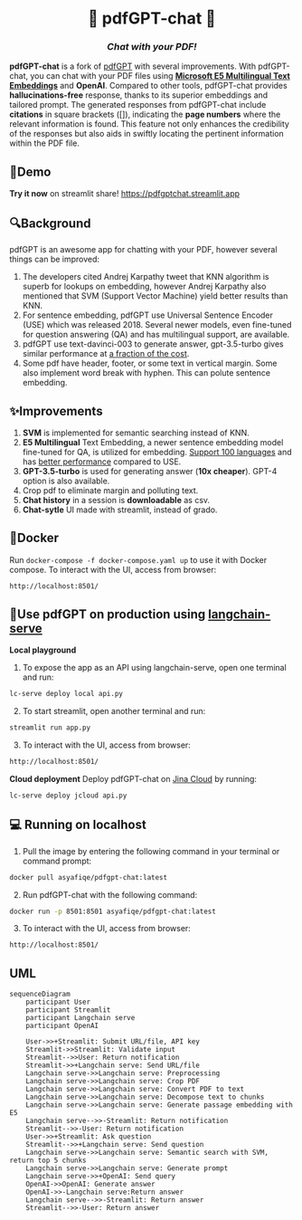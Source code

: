 <p align="center">
<h1 align="center">📄 pdfGPT-chat 🤖</h1>
</p>
<h3 align="center">
<b><i>Chat with your PDF!</i></b>
</h3>

**pdfGPT-chat** is a fork of [pdfGPT] with several improvements. With pdfGPT-chat, you can  chat with your PDF files using **[Microsoft E5 Multilingual Text Embeddings]** and **OpenAI**.
Compared to other tools, pdfGPT-chat provides **hallucinations-free** response, thanks to its superior embeddings and tailored prompt. The generated responses from pdfGPT-chat include **citations** in square brackets ([]), indicating the **page numbers** where the relevant information is found. This feature not only enhances the credibility of the responses but also aids in swiftly locating the pertinent information within the PDF file.

[pdfGPT]:https://github.com/bhaskatripathi/pdfGPT/
[Microsoft E5 Multilingual Text Embeddings]:https://github.com/microsoft/unilm/tree/master/e5

## 💬Demo
**Try it now** on streamlit share! https://pdfgptchat.streamlit.app

## 🔍Background
pdfGPT is an awesome app for chatting with  your PDF, however several things can be improved:
1. The developers cited Andrej Karpathy tweet that KNN algorithm is superb for lookups on embedding, however Andrej Karpathy also mentioned that SVM (Support Vector Machine) yield better results than KNN.
2. For sentence embedding, pdfGPT use Universal Sentence Encoder (USE) which was released 2018. Several newer models, even fine-tuned for question answering (QA) and has multilingual support, are available.
3. pdfGPT use text-davinci-003 to generate answer, gpt-3.5-turbo gives similar performance at [a fraction of the cost].
4. Some pdf have header, footer, or some text in vertical margin. Some also implement word break with hyphen. This can polute sentence embedding.

[a fraction of the cost]:https://openai.com/pricing
[Andrej Karpathy tweet]:https://twitter.com/karpathy/status/1647025230546886658

## ✨Improvements
1. **SVM** is implemented for semantic searching instead of KNN.
2. **E5 Multilingual** Text Embedding, a newer sentence embedding model fine-tuned for QA, is utilized for embedding. [Support 100 languages] and has [better performance] compared to USE.
3. **GPT-3.5-turbo** is used for generating answer (**10x cheaper**). GPT-4 option is also available.
4. Crop pdf to eliminate margin and polluting text.
5. **Chat history** in a session is **downloadable** as csv.
6. **Chat-sytle** UI made with streamlit, instead of grado.

[Support 100 languages]:https://huggingface.co/intfloat/multilingual-e5-base
[better performance]:https://arxiv.org/pdf/2212.03533.pdf

## 🐋Docker
Run ```docker-compose -f docker-compose.yaml up``` to use it with Docker compose. To interact with the UI, access from browser:
```sh
http://localhost:8501/
```

## 🦜Use pdfGPT on production using [langchain-serve]
**Local playground**
1. To expose the app as an API using langchain-serve, open one terminal and run:
```sh
lc-serve deploy local api.py
```
2. To start streamlit, open another terminal and run:
```sh
streamlit run app.py
```
3. To interact with the UI, access from browser:
```sh
http://localhost:8501/
```

**Cloud deployment**
Deploy pdfGPT-chat on [Jina Cloud] by running:
```sh
lc-serve deploy jcloud api.py
```
[langchain-serve]:https://github.com/jina-ai/langchain-serve
[Jina Cloud]:https://cloud.jina.ai/

## :computer: Running on localhost
1. Pull the image by entering the following command in your terminal or command prompt:
```sh
docker pull asyafiqe/pdfgpt-chat:latest
```
2. Run pdfGPT-chat with the following command:
```sh
docker run -p 8501:8501 asyafiqe/pdfgpt-chat:latest
```
3. To interact with the UI, access from browser:
```sh
http://localhost:8501/
```



## UML
```mermaid
sequenceDiagram
    participant User
    participant Streamlit
    participant Langchain serve
    participant OpenAI

    User->>+Streamlit: Submit URL/file, API key
    Streamlit->>Streamlit: Validate input
    Streamlit-->>User: Return notification
    Streamlit->>+Langchain serve: Send URL/file
    Langchain serve->>Langchain serve: Preprocessing
    Langchain serve->>Langchain serve: Crop PDF
    Langchain serve->>Langchain serve: Convert PDF to text
    Langchain serve->>Langchain serve: Decompose text to chunks
    Langchain serve->>Langchain serve: Generate passage embedding with E5
    Langchain serve-->>-Streamlit: Return notification
    Streamlit-->>-User: Return notification
    User->>+Streamlit: Ask question
    Streamlit-->>+Langchain serve: Send question
    Langchain serve->>Langchain serve: Semantic search with SVM, return top 5 chunks
    Langchain serve->>Langchain serve: Generate prompt
    Langchain serve->>+OpenAI: Send query
    OpenAI->>OpenAI: Generate answer
    OpenAI->>-Langchain serve:Return answer
    Langchain serve-->>-Streamlit: Return answer
    Streamlit-->>-User: Return answer
```
